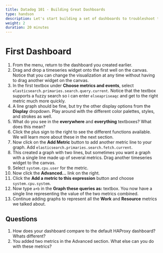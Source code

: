 ```yaml
---
title: Datadog 101 - Building Great Dashboards
type: handson
description: Let's start building a set of dashboards to troubleshoot the test environment
weight: 2
duration: 20 minutes
---
```

# First Dashboard

1.  From the menu, return to the dashboard you created earlier.
1.  Drag and drop a timeseries widget onto the first well on the canvas. Notice that you can change the visualization at any time without having to drag another widget on the canvas.
1.  In the first textbox under **Choose metrics and events**, select `elasticsearch.primaries.search.query.current`. Notice that the textbox supports a fuzzy search so i can enter `elseapriseaqc` and get to the right metric much more quickly.
1.  A line graph should be fine, but try the other display options from the **Display** dropdown. Play around with the different color palettes, styles, and strokes as well.
1.  What do you see in the **everywhere** and **everything** textboxes? What does this mean?
1.  Click the plus sign to the right to see the different functions available. We will learn more about these in the next section.
1.  Now click on the **Add Metric** button to add another metric line to your graph. Add `elasticsearch.primaries.search.fetch.current`.
1.  This created a graph with two lines, but sometimes you want a graph with a single line made up of several metrics. Drag another timeseries widget to the canvas.
1.  Select `system.cpu.user` for the metric.
1.  Now click the **Advanced...** link on the right.
1.  Click the **Add a metric to this expression** button and choose `system.cpu.system`.
1.  Now type `a+b` in the **Graph these queries as:** textbox. You now have a single line representing the value of the two metrics combined.
1.  Continue adding graphs to represent all the **Work** and **Resource** metrics we talked about.

## Questions

1.  How does your dashboard compare to the default HAProxy dashboard? Whats different?
1.  You added two metrics in the Advanced section. What else can you do with these metrics?


